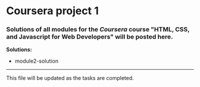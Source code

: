 # Coursera project 1

### Solutions of all modules for the _**Coursera**_ course "HTML, CSS, and Javascript for Web Developers" will be posted here.

**Solutions:**
- module2-solution

----------------
This file will be updated as the tasks are completed.